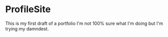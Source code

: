 # ProfileSite
This is my first draft of a portfolio
I'm not 100% sure what I'm doing but I'm trying my damndest. 